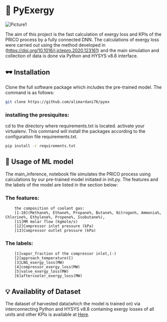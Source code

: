 # 🦾 PyExergy 
![Picture1](https://github.com/alimardani76/pyexergy/assets/91133401/38b834c0-ed05-4090-a9e5-7def43c71659)

The aim of this project is the fast calculation of exergy loss and KPIs of the PRICO process by a fully connected DNN. The calculations of exergy loss were carried out using the method developed in (https://doi.org/10.1016/j.jclepro.2020.123161) and the main simulation and collection of data is done via Python and HYSYS v8.8 interface.
## 🕶 Installation
Clone the full software package which includes the pre-trained model. The command is as follows:
```bash
git clone https://github.com/alimardani76/pyex
```
### installing the presiquites:
cd to the directory where requirements.txt is located. 
activate your virtualenv. This command will install the packages according to the configuration file requirements.txt.
```bash
pip install -r requirements.txt 
```
## 🧠 Usage of ML model 
The main_inference, notebook file simulates the PRICO process using calculations by our pre-trained model initiated in init.py. The features and the labels of the model are listed in the section below:
### The features:
        the composition of coolant gas:
        [1-10](Methane%, Ethane%, Propane%, Butane%, Nitrogen%, Ammonia%, Chlorine%, Ethylene%, Propene%, Isobutane%),
        [11]MR molar flow (kgmole/s) 
        [12]Compressor inlet pressure (kPa)
        [13]Compressor outlet pressure (kPa)
### The labels:
        [1]vapor_fraction of the compressor inlet,(-)
        [2]approach_temperature(C)
        [3]LNG_exergy_loss(MW)
        [4]compressor_exergy_loss(MW)
        [5]valve_exergy_loss(MW)
        [6]aftercooler_exergy_loss(MW)
## 💡 Availablity of Dataset
The dataset of harvested data(which the model is trained on) via interconnecting Python and HYSYS v8.8 containing exergy losses of all units and other KPIs is available at [Here](https://drive.google.com/file/d/1CUv7sIIqoT0YdJZUeMUHnar8EEgH3qgN/view?usp=sharing).
